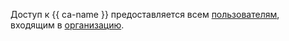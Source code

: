 Доступ к {{ ca-name }} предоставляется всем [пользователям](../../overview/roles-and-resources.md#users), входящим в [организацию](../../overview/roles-and-resources.md).